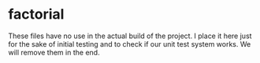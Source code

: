 # factorial

These files have no use in the actual build of the project. I place it here just for the sake of initial testing and to check if our unit test system works.
We will remove them in the end.
